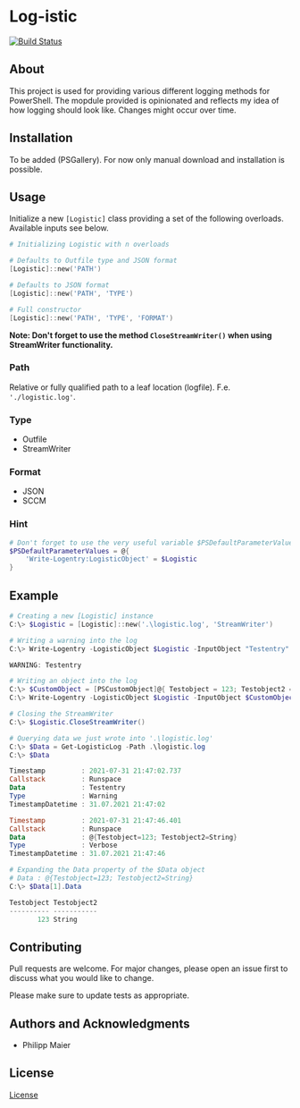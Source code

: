 # Log-istic

[![Build Status](https://dev.azure.com/philmph/Log-istic/_apis/build/status/philmph.Log-istic?branchName=main)](https://dev.azure.com/philmph/Log-istic/_build/latest?definitionId=10&branchName=main)

## About

This project is used for providing various different logging methods for PowerShell. The mopdule provided is opinionated and reflects my idea of how logging should look like. Changes might occur over time.

## Installation

To be added (PSGallery). For now only manual download and installation is possible.

## Usage

Initialize a new `[Logistic]` class providing a set of the following overloads. Available inputs see below.

```powershell
# Initializing Logistic with n overloads

# Defaults to Outfile type and JSON format
[Logistic]::new('PATH')

# Defaults to JSON format
[Logistic]::new('PATH', 'TYPE')

# Full constructor
[Logistic]::new('PATH', 'TYPE', 'FORMAT')
```

**Note: Don't forget to use the method `CloseStreamWriter()` when using StreamWriter functionality.**

### Path

Relative or fully qualified path to a leaf location (logfile). F.e. `'./logistic.log'`.

### Type

- Outfile
- StreamWriter

### Format

- JSON
- SCCM

### Hint

```powershell
# Don't forget to use the very useful variable $PSDefaultParameterValues when used in a script
$PSDefaultParameterValues = @{
    'Write-Logentry:LogisticObject' = $Logistic
}
```

## Example

```powershell
# Creating a new [Logistic] instance
C:\> $Logistic = [Logistic]::new('.\logistic.log', 'StreamWriter')

# Writing a warning into the log
C:\> Write-Logentry -LogisticObject $Logistic -InputObject "Testentry" -Type Warning

WARNING: Testentry

# Writing an object into the log
C:\> $CustomObject = [PSCustomObject]@{ Testobject = 123; Testobject2 = "String" }
C:\> Write-Logentry -LogisticObject $Logistic -InputObject $CustomObject

# Closing the StreamWriter
C:\> $Logistic.CloseStreamWriter()

# Querying data we just wrote into '.\logistic.log'
C:\> $Data = Get-LogisticLog -Path .\logistic.log
C:\> $Data

Timestamp         : 2021-07-31 21:47:02.737
Callstack         : Runspace
Data              : Testentry
Type              : Warning
TimestampDatetime : 31.07.2021 21:47:02

Timestamp         : 2021-07-31 21:47:46.401
Callstack         : Runspace
Data              : @{Testobject=123; Testobject2=String}
Type              : Verbose
TimestampDatetime : 31.07.2021 21:47:46

# Expanding the Data property of the $Data object
# Data : @{Testobject=123; Testobject2=String}
C:\> $Data[1].Data

Testobject Testobject2
---------- -----------
       123 String
```

## Contributing

Pull requests are welcome. For major changes, please open an issue first to discuss what you would like to change.

Please make sure to update tests as appropriate.

## Authors and Acknowledgments

- Philipp Maier

## License

[License](LICENSE)
